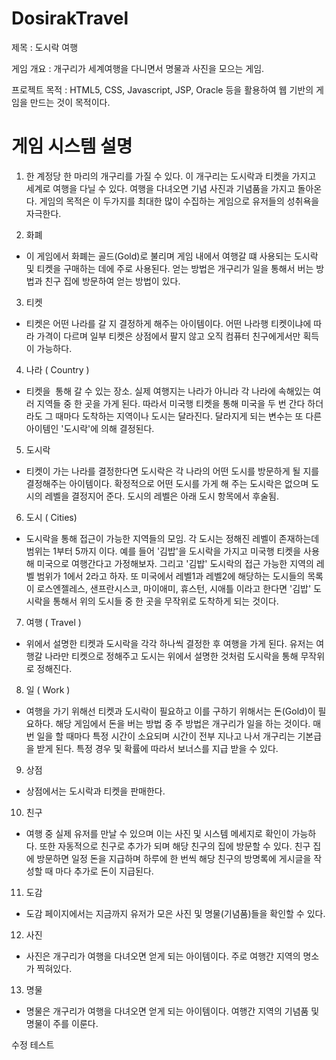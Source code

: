 # DosirakTravel

제목 : 도시락 여행

게임 개요 : 개구리가 세계여행을 다니면서 명물과 사진을 모으는 게임.

프로젝트 목적 : HTML5, CSS, Javascript, JSP, Oracle 등을 활용하여 웹 기반의 게임을 만드는 것이 목적이다.

# 게임 시스템 설명
1. 한 계정당 한 마리의 개구리를 가질 수 있다. 이 개구리는 도시락과 티켓을 가지고 세계로 여행을 다닐 수 있다. 여행을 다녀오면 기념 사진과 기념품을 가지고 돌아온다. 게임의 목적은 이 두가지를 최대한 많이 수집하는 게임으로 유저들의 성취욕을 자극한다.

2. 화폐
 - 이 게임에서 화폐는 골드(Gold)로 불리며 게임 내에서 여행갈 떄 사용되는 도시락 및 티켓을 구매하는 데에 주로 사용된다. 얻는 방법은 개구리가 일을 통해서 버는 방법과 친구 집에 방문하여 얻는 방법이 있다.
 
3. 티켓
 - 티켓은 어떤 나라를 갈 지 결정하게 해주는 아이템이다. 어떤 나라행 티켓이냐에 따라 가격이 다르며 일부 티켓은 상점에서 팔지 않고 오직 컴퓨터 친구에게서만 획득이 가능하다.
  
4. 나라 ( Country )
 - 티켓을  통해 갈 수 있는 장소. 실제 여행지는 나라가 아니라 각 나라에 속해있는 여러 지역들 중 한 곳을 가게 된다. 따라서 미국행 티켓을 통해 미국을 두 번 간다 하더라도 그 때마다 도착하는 지역이나 도시는 달라진다. 달라지게 되는 변수는 또 다른 아이템인 '도시락'에 의해 결정된다.
 
5. 도시락
 - 티켓이 가는 나라를 결정한다면 도시락은 각 나라의 어떤 도시를 방문하게 될 지를 결정해주는 아이템이다. 확정적으로 어떤 도시를 가게 해 주는 도시락은 없으며 도시의 레벨을 결정지어 준다. 도시의 레벨은 아래 도시 항목에서 후술됨.
 
6. 도시 ( Cities)
 - 도시락을 통해 접근이 가능한 지역들의 모임. 각 도시는 정해진 레벨이 존재하는데 범위는 1부터 5까지 이다. 예를 들어 '김밥'을 도시락을 가지고 미국행 티켓을 사용해 미국으로 여행간다고 가정해보자. 그리고 '김밥' 도시락의 접근 가능한 지역의 레벨 범위가 1에서 2라고 하자. 또 미국에서 레벨1과 레벨2에 해당하는 도시들의 목록이 로스엔젤레스, 샌프란시스코, 마이애미, 휴스턴, 시애틀 이라고 한다면 '김밥' 도시락을 통해서 위의 도시들 중 한 곳을 무작위로 도착하게 되는 것이다. 
 
7. 여행 ( Travel )
- 위에서 설명한 티켓과 도시락을 각각 하나씩 결정한 후 여행을 가게 된다. 유저는 여행갈 나라만 티켓으로 정해주고 도시는 위에서 설명한 것처럼 도시락을 통해 무작위로 정해진다.

8. 일 ( Work )
 - 여행을 가기 위해선 티켓과 도시락이 필요하고 이를 구하기 위해서는 돈(Gold)이 필요하다. 해당 게임에서 돈을 버는 방법 중 주 방법은 개구리가 일을 하는 것이다. 매번 일을 할 때마다 특정 시간이 소요되며 시간이 전부 지나고 나서 개구리는 기본급을 받게 된다. 특정 경우 및 확률에 따라서 보너스를 지급 받을 수 있다.
 
9. 상점
 - 상점에서는 도시락과 티켓을 판매한다.
 
10. 친구
 - 여행 중 실제 유저를 만날 수 있으며 이는 사진 및 시스템 메세지로 확인이 가능하다. 또한 자동적으로 친구로 추가가 되며 해당 친구의 집에 방문할 수 있다. 친구 집에 방문하면 일정 돈을 지급하며 하루에 한 번씩 해당 친구의 방명록에 게시글을 작성할 때 마다 추가로 돈이 지급된다.
 
11. 도감
 - 도감 페이지에서는 지금까지 유저가 모은 사진 및 명물(기념품)들을 확인할 수 있다.
 
12. 사진
 - 사진은 개구리가 여행을 다녀오면 얻게 되는 아이템이다. 주로 여행간 지역의 명소가 찍혀있다.
 
13. 명물
 - 명물은 개구리가 여행을 다녀오면 얻게 되는 아이템이다. 여행간 지역의 기념품 및 명물이 주를 이룬다.
 
 수정 테스트 
